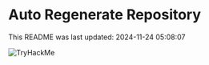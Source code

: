 # Auto Regenerate Repository

This README was last updated: 2024-11-24 05:08:07

 ![TryHackMe](https://tryhackme.com/badge/533634)